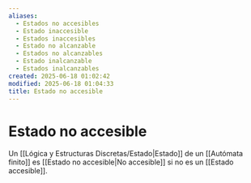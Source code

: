 ```yaml
---
aliases:
  - Estados no accesibles
  - Estado inaccesible
  - Estados inaccesibles
  - Estado no alcanzable
  - Estados no alcanzables
  - Estado inalcanzable
  - Estados inalcanzables
created: 2025-06-18 01:02:42
modified: 2025-06-18 01:04:33
title: Estado no accesible
---
```


# Estado no accesible

Un [[Lógica y Estructuras Discretas/Estado|Estado]] de un [[Autómata finito]] es [[Estado no accesible|No accesible]] si no es un [[Estado accesible]].
